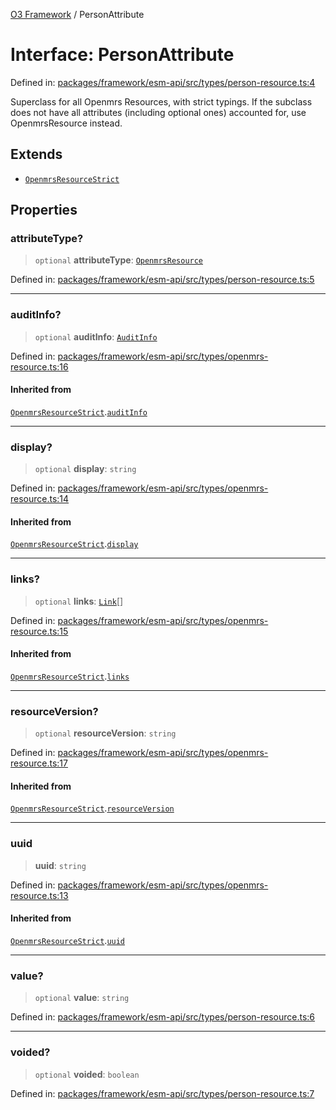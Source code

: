 [O3 Framework](../API.md) / PersonAttribute

# Interface: PersonAttribute

Defined in: [packages/framework/esm-api/src/types/person-resource.ts:4](https://github.com/habeshabro/openmrs-esm-core/blob/main/packages/framework/esm-api/src/types/person-resource.ts#L4)

Superclass for all Openmrs Resources, with strict typings.
If the subclass does not have all attributes (including optional ones)
accounted for, use OpenmrsResource instead.

## Extends

- [`OpenmrsResourceStrict`](OpenmrsResourceStrict.md)

## Properties

### attributeType?

> `optional` **attributeType**: [`OpenmrsResource`](OpenmrsResource.md)

Defined in: [packages/framework/esm-api/src/types/person-resource.ts:5](https://github.com/habeshabro/openmrs-esm-core/blob/main/packages/framework/esm-api/src/types/person-resource.ts#L5)

***

### auditInfo?

> `optional` **auditInfo**: [`AuditInfo`](AuditInfo.md)

Defined in: [packages/framework/esm-api/src/types/openmrs-resource.ts:16](https://github.com/habeshabro/openmrs-esm-core/blob/main/packages/framework/esm-api/src/types/openmrs-resource.ts#L16)

#### Inherited from

[`OpenmrsResourceStrict`](OpenmrsResourceStrict.md).[`auditInfo`](OpenmrsResourceStrict.md#auditinfo)

***

### display?

> `optional` **display**: `string`

Defined in: [packages/framework/esm-api/src/types/openmrs-resource.ts:14](https://github.com/habeshabro/openmrs-esm-core/blob/main/packages/framework/esm-api/src/types/openmrs-resource.ts#L14)

#### Inherited from

[`OpenmrsResourceStrict`](OpenmrsResourceStrict.md).[`display`](OpenmrsResourceStrict.md#display)

***

### links?

> `optional` **links**: [`Link`](Link.md)[]

Defined in: [packages/framework/esm-api/src/types/openmrs-resource.ts:15](https://github.com/habeshabro/openmrs-esm-core/blob/main/packages/framework/esm-api/src/types/openmrs-resource.ts#L15)

#### Inherited from

[`OpenmrsResourceStrict`](OpenmrsResourceStrict.md).[`links`](OpenmrsResourceStrict.md#links)

***

### resourceVersion?

> `optional` **resourceVersion**: `string`

Defined in: [packages/framework/esm-api/src/types/openmrs-resource.ts:17](https://github.com/habeshabro/openmrs-esm-core/blob/main/packages/framework/esm-api/src/types/openmrs-resource.ts#L17)

#### Inherited from

[`OpenmrsResourceStrict`](OpenmrsResourceStrict.md).[`resourceVersion`](OpenmrsResourceStrict.md#resourceversion)

***

### uuid

> **uuid**: `string`

Defined in: [packages/framework/esm-api/src/types/openmrs-resource.ts:13](https://github.com/habeshabro/openmrs-esm-core/blob/main/packages/framework/esm-api/src/types/openmrs-resource.ts#L13)

#### Inherited from

[`OpenmrsResourceStrict`](OpenmrsResourceStrict.md).[`uuid`](OpenmrsResourceStrict.md#uuid)

***

### value?

> `optional` **value**: `string`

Defined in: [packages/framework/esm-api/src/types/person-resource.ts:6](https://github.com/habeshabro/openmrs-esm-core/blob/main/packages/framework/esm-api/src/types/person-resource.ts#L6)

***

### voided?

> `optional` **voided**: `boolean`

Defined in: [packages/framework/esm-api/src/types/person-resource.ts:7](https://github.com/habeshabro/openmrs-esm-core/blob/main/packages/framework/esm-api/src/types/person-resource.ts#L7)
